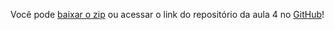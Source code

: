 Você pode [baixar o zip](https://github.com/alura-cursos/3530-js-arrays/archive/refs/heads/aula-4.zip) ou acessar o link do repositório da aula 4 no [GitHub](https://github.com/alura-cursos/3530-js-arrays/tree/aula-4)!